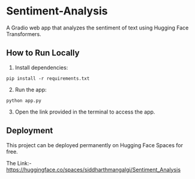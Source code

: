 # Sentiment-Analysis

A Gradio web app that analyzes the sentiment of text using Hugging Face Transformers.


## How to Run Locally


1. Install dependencies:
```
pip install -r requirements.txt
```


2. Run the app:
```
python app.py
```


3. Open the link provided in the terminal to access the app.


## Deployment


This project can be deployed permanently on Hugging Face Spaces for free.


The Link:- https://huggingface.co/spaces/siddharthmangalgi/Sentiment_Analysis
